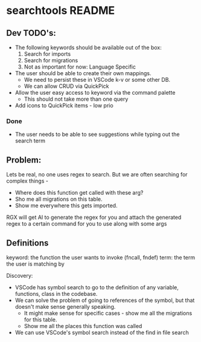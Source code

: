 # searchtools README

## Dev TODO's:

- The following keywords should be available out of the box:
  1. Search for imports
  2. Search for migrations
  3. Not as important for now: Language Specific
- The user should be able to create their own mappings.
  - We need to persist these in VSCode k-v or some other DB.
  - We can allow CRUD via QuickPick
- Allow the user easy access to keyword via the command palette
  - This should not take more than one query
- Add icons to QuickPick items - low prio

### Done

- The user needs to be able to see suggestions while typing out the search term

## Problem:

Lets be real, no one uses regex to search. But we are often searching for complex things -

- Where does this function get called with these arg?
- Sho me all migrations on this table.
- Show me everywhere this gets imported.

RGX will get AI to generate the regex for you and attach the generated regex to a certain command for you to use along with some args

## Definitions

keyword: the function the user wants to invoke (fncall, fndef)
term: the term the user is matching by

Discovery:

- VSCode has symbol search to go to the definition of any variable, functions, class in the codebase.
- We can solve the problem of going to references of the symbol, but that doesn't make sense generally speaking.
  - It might make sense for specific cases - show me all the migrations for this table.
  - Show me all the places this function was called
- We can use VSCode's symbol search instead of the find in file search
